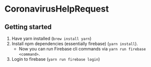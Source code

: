# CoronavirusHelpRequest

## Getting started

1. Have yarn installed (`brew install yarn`)
1. Install npm dependencies (essentially firebase) (`yarn install`).
   - Now you can run Firebase cli commands via `yarn run firebase <command>`.
1. Login to firebase (`yarn run firebase login`)
